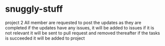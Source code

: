 # snuggly-stuff
project 2
All member are requested to post the updates as they are completed
if the updates have any issues, it will be added to issues
if it is not relevant it will be sent to pull request and removed thereafter
if the tasks is succeeded it will be added to project
